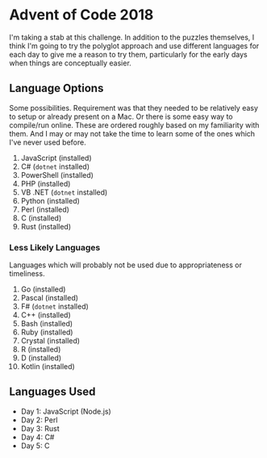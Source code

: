 # Advent of Code 2018

I'm taking a stab at this challenge. In addition to the puzzles themselves, I think I'm going to try the polyglot approach and use different languages for each day to give me a reason to try them, particularly for the early days when things are conceptually easier.

## Language Options

Some possibilities. Requirement was that they needed to be relatively easy to setup or already present on a Mac. Or there is some easy way to compile/run online. These are ordered roughly based on my familiarity with them. And I may or may not take the time to learn some of the ones which I've never used before.

  1. JavaScript (installed)
  1. C# (`dotnet` installed)
  1. PowerShell (installed)
  1. PHP (installed)
  1. VB .NET (`dotnet` installed)
  1. Python (installed)
  1. Perl (installed)
  1. C (installed)
  1. Rust (installed)

### Less Likely Languages

Languages which will probably not be used due to appropriateness or timeliness.

  1. Go (installed)
  1. Pascal (installed)
  1. F# (`dotnet` installed)
  1. C++ (installed)
  1. Bash (installed)
  1. Ruby (installed)
  1. Crystal (installed)
  1. R (installed)
  1. D (installed)
  1. Kotlin (installed)

## Languages Used

  * Day 1: JavaScript (Node.js)
  * Day 2: Perl
  * Day 3: Rust
  * Day 4: C#
  * Day 5: C
